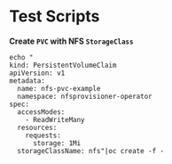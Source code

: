 # Test Scripts

**Create `PVC` with NFS `StorageClass`**
~~~
echo "
kind: PersistentVolumeClaim
apiVersion: v1
metadata:
  name: nfs-pvc-example
  namespace: nfsprovisioner-operator
spec:
  accessModes:
    - ReadWriteMany
  resources:
    requests:
      storage: 1Mi
  storageClassName: nfs"|oc create -f -
~~~